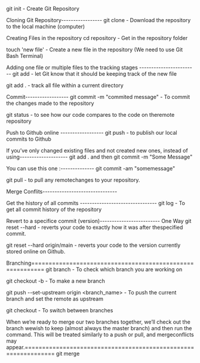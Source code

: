 git init - Create Git Repository

Cloning Git Repository-----------------
git clone <repository URL>   - Download the repository to the local machine (computer)

Creating Files in the repository
cd repository   - Get in the repository folder

touch 'new file' - Create a new file in the repository (We need to use Git Bash Terminal)

Adding one file or multiple files to the tracking stages ------------------------
git add <new file name> - let Git know that it should be keeping track of the new file

git add .  - track all file within a current directory


Commit------------------
git commit -m "commited message" - To commit the changes made to the repository


git status - to see how our code compares to the code on theremote repository

Push to Github online ------------------
git push - to publish our local commits to Github


If you’ve only changed existing files and not created new ones, instead of using--------------------
git add .
and then
git commit -m "Some Message"

You can use this one :--------------
git commit -am "somemessage"

git pull - to pull any remotechanges to your repository.


Merge Conflits-------------------------------

Get the history of all commits --------------------------------
git log - To get all commit history of the repository


Revert to a specifice commit (version)-------------------------
One Way
git reset --hard <commit hash>  - reverts your code to exactly how it was after thespecified commit.


git reset --hard origin/main - reverts your code to the version currently stored online on Github.

Branching==========================================================
git branch - To check which branch you are working on

git checkout -b <new branch name> - To make a new branch

git push --set-upstream origin <branch_name> - To push the current branch and set the remote as upstream

git checkout <branch name> - To switch between branches



When we’re ready to merge our two branches together, we’ll check out the branch wewish to keep (almost always the master branch) and then run the command. This will be treated similarly to a push or pull, and mergeconflicts may appear.===============================================================
git merge <other branch name>





